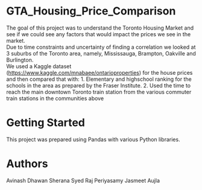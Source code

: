 # GTA_Housing_Price_Comparison

  The goal of this project was to understand the Toronto Housing Market and see if we could see any factors that would impact the prices we see in the market.  
  Due to time constraints and uncertainty of finding a correlation we looked at 3 suburbs of the Toronto area, namely, Mississauga, Brampton, Oakville and Burlington.  
  We used a Kaggle dataset (https://www.kaggle.com/mnabaee/ontarioproperties) for the house prices and then compared that with:
    1. Elementary and highschool ranking for the schools in the area as prepared by the Fraser Institute.
    2. Used the time to reach the main downtown Toronto train station from the various commuter train stations in the communities above

# Getting Started
  This project was prepared using Pandas with various Python libraries.

# Authors
  Avinash Dhawan
  Sherana Syed
  Raj Periyasamy
  Jasmeet Aujla

